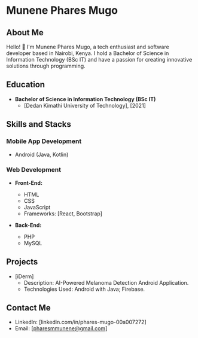 # Munene Phares Mugo

## About Me

Hello! 👋 I'm Munene Phares Mugo, a tech enthusiast and software developer based in Nairobi, Kenya. I hold a Bachelor of Science in Information Technology (BSc IT) and have a passion for creating innovative solutions through programming.

## Education

- **Bachelor of Science in Information Technology (BSc IT)**
  - [Dedan Kimathi University of Technology], [2021]

## Skills and Stacks

### Mobile App Development
- Android (Java, Kotlin)

### Web Development
- **Front-End:**
  - HTML
  - CSS
  - JavaScript
  - Frameworks: [React, Bootstrap]

- **Back-End:**
  - PHP
  - MySQL

## Projects

- [iDerm]
  - Description: AI-Powered Melanoma Detection Android Application.
  - Technologies Used: Android with Java; Firebase.


## Contact Me

- LinkedIn: [linkedin.com/in/phares-mugo-00a007272]
- Email: [pharesmmunene@gmail.com]


<!---
Dev-MunenePM/Dev-MunenePM is a ✨ special ✨ repository because its `README.md` (this file) appears on your GitHub profile.
You can click the Preview link to take a look at your changes.
--->
